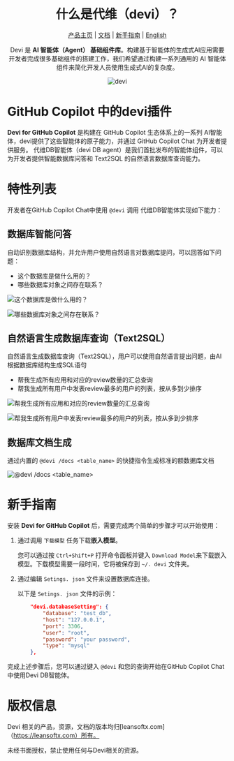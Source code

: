 <div align="center">

# 什么是代维（devi）？
[产品主页](https://github.com/devi-run/devi-github-copilot-extension) | [文档](./docs/content/zh/_index.md) | [新手指南](#新手指南) | [English](README.md)

Devi 是 **AI 智能体（Agent） 基础组件库**。构建基于智能体的生成式AI应用需要开发者完成很多基础组件的搭建工作，我们希望通过构建一系列通用的  AI 智能体 组件来简化开发人员使用生成式AI的复杂度。

![devi](https://aiseartifacts.blob.core.windows.net/devi/images/devi-title-logo.png)

</div>

# GitHub Copilot 中的devi插件

**Devi for GitHub Copilot** 是构建在 GitHub Copilot 生态体系上的一系列 AI智能体，devi提供了这些智能体的原子能力，并通过 GitHub Copilot Chat 为开发者提供服务。
代维DB智能体（devi DB agent）是我们首批发布的智能体组件，可以为开发者提供智能数据库问答和 Text2SQL 的自然语言数据库查询能力。

# 特性列表

开发者在GitHub Copilot Chat中使用 `@devi` 调用 代维DB智能体实现如下能力：

## 数据库智能问答
自动识别数据库结构，并允许用户使用自然语言对数据库提问，可以回答如下问题：
- 这个数据库是做什么用的？
- 哪些数据库对象之间存在联系？ 

 ![这个数据库是做什么用的？](https://aiseartifacts.blob.core.windows.net/devi/images/devi-zh-cn01.png)

 ![哪些数据库对象之间存在联系？](https://aiseartifacts.blob.core.windows.net/devi/images/devi-zh-cn02.png)

## 自然语言生成数据库查询（Text2SQL）
自然语言生成数据库查询（Text2SQL），用户可以使用自然语言提出问题，由AI根据数据库结构生成SQL语句
- 帮我生成所有应用和对应的review数量的汇总查询
- 帮我生成所有用户中发表review最多的用户的列表，按从多到少排序

![帮我生成所有应用和对应的review数量的汇总查询](https://aiseartifacts.blob.core.windows.net/devi/images/devi-zh-cn03.png)

![帮我生成所有用户中发表review最多的用户的列表，按从多到少排序](https://aiseartifacts.blob.core.windows.net/devi/images/devi-zh-cn04.png)

## 数据库文档生成
通过内置的 `@devi /docs <table_name>` 的快捷指令生成标准的额数据库文档

![@devi /docs <table_name>](https://aiseartifacts.blob.core.windows.net/devi/images/devi-zh-cn05.png)

# 新手指南

安装 **Devi for GitHub Copilot** 后，需要完成两个简单的步骤才可以开始使用：

1. 通过调用 `下载模型` 任务下载**嵌入模型**。

    您可以通过按 `Ctrl+Shift+P` 打开命令面板并键入 `Download Model`来下载嵌入模型。下载模型需要一段时间，它将被保存到 `~/. devi` 文件夹。

2. 通过编辑 `Setings. json` 文件来设置数据库连接。

    以下是 `Setings. json` 文件的示例：

    ```json
        "devi.databaseSetting": {    
            "database": "test_db",
            "host": "127.0.0.1",
            "port": 3306,
            "user": "root",
            "password": "your password",
            "type": "mysql"
        },
    ```

完成上述步骤后，您可以通过键入 `@devi` 和您的查询开始在GitHub Copilot Chat中使用Devi DB智能体。

# 版权信息

Devi 相关的产品，资源，文档的版本均归[leansoftx.com]（https://leansoftx.com）所有。

未经书面授权，禁止使用任何与Devi相关的资源。